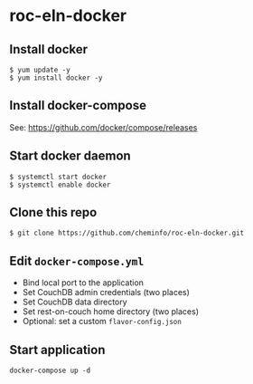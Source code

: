 # roc-eln-docker

## Install docker

```
$ yum update -y
$ yum install docker -y
```

## Install docker-compose

See: https://github.com/docker/compose/releases

## Start docker daemon

```
$ systemctl start docker
$ systemctl enable docker
```

## Clone this repo

```
$ git clone https://github.com/cheminfo/roc-eln-docker.git
```

## Edit `docker-compose.yml`

- Bind local port to the application
- Set CouchDB admin credentials (two places)
- Set CouchDB data directory
- Set rest-on-couch home directory (two places)
- Optional: set a custom `flavor-config.json`

## Start application

`docker-compose up -d`
